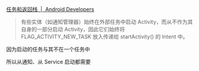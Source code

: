 [任务和返回栈  |  Android Developers](https://developer.android.google.cn/guide/components/tasks-and-back-stack.html)

>  有些实体（如通知管理器）始终在外部任务中启动 Activity，而从不作为其自身的一部分启动 Activity，因此它们始终将 FLAG_ACTIVITY_NEW_TASK 放入传递给 startActivity() 的 Intent 中。

因为启动的任务与其不在一个任务中

所以从通知、从 Service 启动都需要